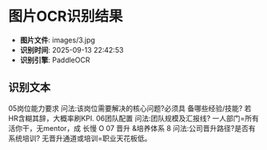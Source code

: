 # 图片OCR识别结果

- **图片文件**: images/3.jpg
- **识别时间**: 2025-09-13 22:42:53
- **识别引擎**: PaddleOCR

## 识别文本

05岗位能力要求
问法:该岗位需要解决的核心问题?必须具
备哪些经验/技能?
若HR含糊其辞，大概率刷KPI.
06团队配置
问法:团队规模及汇报线?
一人部门=所有活你干，无mentor，成
长慢
O
07
晋升
&培养体系
8
问法:公司晋升路径?是否有系统培训?
无晋升通道或培训=职业天花板低。
